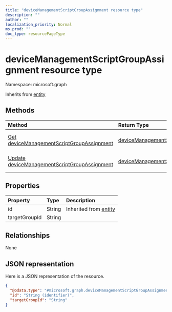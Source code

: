 ```yaml
---
title: "deviceManagementScriptGroupAssignment resource type"
description: ""
author: ""
localization_priority: Normal
ms.prod: ""
doc_type: resourcePageType
---
```


# deviceManagementScriptGroupAssignment resource type


Namespace: microsoft.graph




Inherits from [entity](../resources/entity.md)

## Methods
|Method|Return Type|Description|
|:---|:---|:---|
|[Get deviceManagementScriptGroupAssignment](../api/devicemanagementscriptgroupassignment-get.md)|[deviceManagementScriptGroupAssignment](../resources/devicemanagementscriptgroupassignment.md)|Read properties and relationships of the [deviceManagementScriptGroupAssignment](../resources/devicemanagementscriptgroupassignment.md) object.|
|[Update deviceManagementScriptGroupAssignment](../api/devicemanagementscriptgroupassignment-update.md)|[deviceManagementScriptGroupAssignment](../resources/devicemanagementscriptgroupassignment.md)|Update the properties of a [deviceManagementScriptGroupAssignment](../resources/devicemanagementscriptgroupassignment.md) object.|

## Properties
|Property|Type|Description|
|:---|:---|:---|
|id|String| Inherited from [entity](../resources/entity.md)|
|targetGroupId|String||

## Relationships
None

## JSON representation
Here is a JSON representation of the resource.
<!-- {
  "blockType": "resource",
  "keyProperty": "id",
  "@odata.type": "microsoft.graph.deviceManagementScriptGroupAssignment",
  "baseType": "microsoft.graph.entity",
  "openType": false
}
-->
``` json
{
  "@odata.type": "#microsoft.graph.deviceManagementScriptGroupAssignment",
  "id": "String (identifier)",
  "targetGroupId": "String"
}
```

